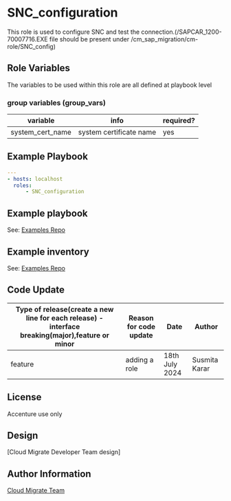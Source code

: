 # SNC_configuration
This role is used to configure SNC and test the connection.(/SAPCAR_1200-70007716.EXE file should be present under /cm_sap_migration/cm-role/SNC_config)

## Role Variables

The variables to be used within this role are all defined at playbook level

### group variables (group_vars)
|variable|info|required?|
|---|---|---|
|system_cert_name|system certificate name|yes|

## Example Playbook
```yaml
---
- hosts: localhost
  roles:
      - SNC_configuration
```

## Example playbook
See: [Examples Repo](https://innersource.accenture.com/projects/IASC/repos/examples-sap-migration/browse/sc03_hsr_ha_migration_sourcesid_targetsid/ansible/playbooks/05_4_hsr_disable_replication.yml)

## Example inventory
See: [Examples Repo](https://innersource.accenture.com/projects/IASC/repos/examples-sap-migration/browse/sc03_hsr_ha_migration_sourcesid_targetsid/ansible/inventory/)


## Code Update

|Type of release(create a new line for each release) - interface breaking(major),feature or minor|Reason for code update|Date|Author|
|---|---|---|---|
|feature|adding a role|18th July 2024|Susmita Karar|

## License
Accenture use only

## Design
[Cloud Migrate Developer Team design]

## Author Information
[Cloud Migrate Team](https://alm.accenture.com/wiki/display/IACHSTBU/SAP+Cloud+Migrate)
